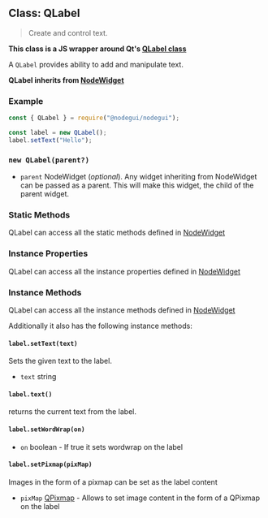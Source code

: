 ## Class: QLabel

> Create and control text.

**This class is a JS wrapper around Qt's [QLabel class](https://doc.qt.io/qt-5/qlabel.html)**

A `QLabel` provides ability to add and manipulate text.

**QLabel inherits from [NodeWidget](api/NodeWidget.md)**

### Example

```javascript
const { QLabel } = require("@nodegui/nodegui");

const label = new QLabel();
label.setText("Hello");
```

### `new QLabel(parent?)`

- `parent` NodeWidget (_optional_). Any widget inheriting from NodeWidget can be passed as a parent. This will make this widget, the child of the parent widget.

### Static Methods

QLabel can access all the static methods defined in [NodeWidget](api/NodeWidget.md)

### Instance Properties

QLabel can access all the instance properties defined in [NodeWidget](api/NodeWidget.md)

### Instance Methods

QLabel can access all the instance methods defined in [NodeWidget](api/NodeWidget.md)

Additionally it also has the following instance methods:

#### `label.setText(text)`

Sets the given text to the label.

- `text` string

#### `label.text()`

returns the current text from the label.

#### `label.setWordWrap(on)`

- `on` boolean - If true it sets wordwrap on the label

#### `label.setPixmap(pixMap)`

Images in the form of a pixmap can be set as the label content

- `pixMap` [QPixmap](api/QPixmap.md) - Allows to set image content in the form of a QPixmap on the label
